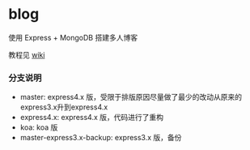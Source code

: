 blog
======

使用 Express + MongoDB 搭建多人博客  

教程见 [wiki](https://github.com/nswbmw/N-blog/wiki/_pages)


### 分支说明

- master: express4.x 版，受限于排版原因尽量做了最少的改动从原来的express3.x升到express4.x
- express4.x: express4.x 版，代码进行了重构
- koa: koa 版
- master-express3.x-backup: express3.x 版，备份

